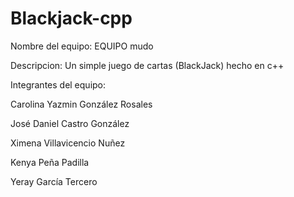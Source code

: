 # Blackjack-cpp
Nombre del equipo: EQUIPO mudo

Descripcion: Un simple juego de cartas (BlackJack) hecho en c++

Integrantes del equipo:

Carolina Yazmin González Rosales

José Daniel Castro González

Ximena Villavicencio Nuñez

Kenya Peña Padilla

Yeray García Tercero
